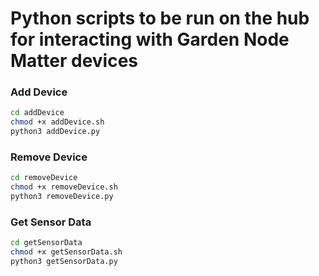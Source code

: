 # Python scripts to be run on the hub for interacting with Garden Node Matter devices

### Add Device

```bash
cd addDevice
chmod +x addDevice.sh
python3 addDevice.py
```

### Remove Device

```bash
cd removeDevice
chmod +x removeDevice.sh
python3 removeDevice.py
```

### Get Sensor Data

```bash
cd getSensorData
chmod +x getSensorData.sh
python3 getSensorData.py
```
